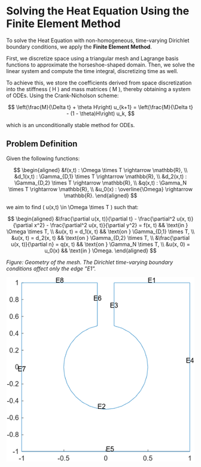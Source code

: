 # Solving the Heat Equation Using the Finite Element Method

To solve the Heat Equation with non-homogeneous, time-varying Dirichlet boundary conditions, we apply the **Finite Element Method**. 

First, we discretize space using a triangular mesh and Lagrange basis functions to approximate the horseshoe-shaped domain. Then, we solve the linear system and compute the time integral, discretizing time as well.

To achieve this, we store the coefficients derived from space discretization into the stiffness \( H \) and mass matrices \( M \), thereby obtaining a system of ODEs. Using the Crank-Nicholson scheme:

$$
\left(\frac{M}{\Delta t} + \theta H\right) u_{k+1} = \left(\frac{M}{\Delta t} - (1 - \theta)H\right) u_k,
$$

which is an unconditionally stable method for ODEs.

## Problem Definition

Given the following functions:

$$
\begin{aligned}
&f(x,t) : \Omega \times T \rightarrow \mathbb{R}, \\
&d_1(x,t) : \Gamma_{D,1} \times T \rightarrow \mathbb{R}, \\
&d_2(x,t) : \Gamma_{D,2} \times T \rightarrow \mathbb{R}, \\
&q(x,t) : \Gamma_N \times T \rightarrow \mathbb{R}, \\
&u_0(x) : \overline{\Omega} \rightarrow \mathbb{R}.
\end{aligned}
$$


we aim to find \( u(x,t) \in \Omega \times T \) such that:

$$
\begin{aligned}
    &\frac{\partial u(x, t)}{\partial t} - \frac{\partial^2 u(x, t)}{\partial x^2} - \frac{\partial^2 u(x, t)}{\partial y^2} = f(x, t) && \text{in } \Omega \times T, \\
    &u(x, t) = d_1(x, t) && \text{on } \Gamma_{D,1} \times T, \\
    &u(x, t) = d_2(x, t) && \text{on } \Gamma_{D,2} \times T, \\
    &\frac{\partial u(x, t)}{\partial n} = q(x, t) && \text{on } \Gamma_N \times T, \\
    &u(x, 0) = u_0(x) && \text{in } \Omega.
\end{aligned}
$$


*Figure: Geometry of the mesh. The Dirichlet time-varying boundary conditions affect only the edge "E1".*


![Mesh Geometry](assets/geometry.png)


